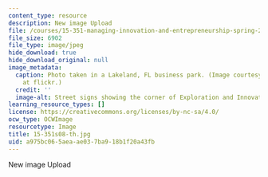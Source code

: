 ```yaml
---
content_type: resource
description: New image Upload
file: /courses/15-351-managing-innovation-and-entrepreneurship-spring-2008/a975bc065aeaae037ba918b1f20a43fb_15-351s08-th.jpg
file_size: 6902
file_type: image/jpeg
hide_download: true
hide_download_original: null
image_metadata:
  caption: Photo taken in a Lakeland, FL business park. (Image courtesy of [lakelandlocal](http://www.flickr.com/photos/lakelandlocal/404688085/)
    at flickr.)
  credit: ''
  image-alt: Street signs showing the corner of Exploration and Innovation Dr.
learning_resource_types: []
license: https://creativecommons.org/licenses/by-nc-sa/4.0/
ocw_type: OCWImage
resourcetype: Image
title: 15-351s08-th.jpg
uid: a975bc06-5aea-ae03-7ba9-18b1f20a43fb
---
```

New image Upload